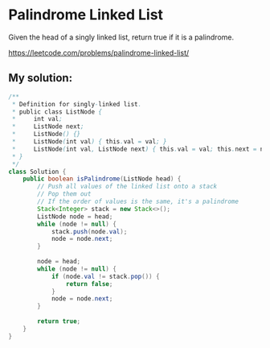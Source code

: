 # Palindrome Linked List

Given the head of a singly linked list, return true if it is a palindrome.

https://leetcode.com/problems/palindrome-linked-list/

## My solution:

```Java
/**
 * Definition for singly-linked list.
 * public class ListNode {
 *     int val;
 *     ListNode next;
 *     ListNode() {}
 *     ListNode(int val) { this.val = val; }
 *     ListNode(int val, ListNode next) { this.val = val; this.next = next; }
 * }
 */
class Solution {
    public boolean isPalindrome(ListNode head) {
        // Push all values of the linked list onto a stack
        // Pop them out
        // If the order of values is the same, it's a palindrome
        Stack<Integer> stack = new Stack<>();
        ListNode node = head;
        while (node != null) {
            stack.push(node.val);
            node = node.next;
        }
        
        node = head;
        while (node != null) {
            if (node.val != stack.pop()) {
                return false;
            }
            node = node.next;
        }
        
        return true;
    }
}
```
